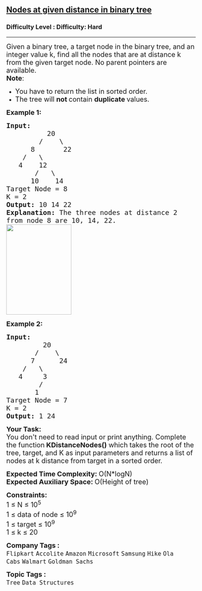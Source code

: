 <h2><a href="https://www.geeksforgeeks.org/problems/nodes-at-given-distance-in-binary-tree/1?itm_source=geeksforgeeks&itm_medium=article&itm_campaign=bottom_sticky_on_article">Nodes at given distance in binary tree</a></h2><h3>Difficulty Level : Difficulty: Hard</h3><hr><div class="problems_problem_content__Xm_eO"><p><span style="font-size: 18px;">Given a binary tree, a target node in the binary tree, and an integer value k, find all the nodes that are at distance k from the given target node. No parent pointers are available.<br><strong>Note</strong>: </span></p>
<ul>
<li><span style="font-size: 18px;">You have to return the list in sorted order.</span></li>
<li><span style="font-size: 18px;">The tree will <strong>not </strong>contain <strong>duplicate </strong>values.</span></li>
</ul>
<p><strong><span style="font-size: 18px;">Example 1:</span></strong></p>
<pre><span style="font-size: 18px;"><strong>Input:      </strong>
          20
        /    \
      8       22 
    /   \
   4    12 
       /   \
      10    14</span>
<span style="font-size: 18px;">Target Node = 8
K = 2</span>
<span style="font-size: 18px;"><strong>Output:</strong> 10 14 22</span>
<span style="font-size: 18px;"><strong>Explanation: </strong>The three nodes at distance 2
from node 8 are 10, 14, 22.</span>
<span style="font-size: 18px;"><img style="height: 240px; width: 173px;" src="https://media.geeksforgeeks.org/wp-content/uploads/20190426123252/Btree1.jpg" alt=""></span>
</pre>
<p><span style="font-size: 18px;"><strong>Example 2:</strong></span></p>
<pre><span style="font-size: 18px;"><strong>Input:      </strong>
         20
       /    \
      7      24
    /   \
   4     3
        /  
       1    </span>
<span style="font-size: 18px;">Target Node = 7
K = 2</span>
<span style="font-size: 18px;"><strong>Output:</strong> 1 24</span>
</pre>
<p><span style="font-size: 18px;"><strong>Your Task: &nbsp;</strong><br>You don't need to read input or print anything. Complete the function<strong> KDistanceNodes()</strong> which takes the root of the tree, target, and K as input parameters and returns a list of nodes at k distance from target in a sorted order.</span></p>
<p><span style="font-size: 18px;"><strong>Expected Time Complexity: </strong>O(N*logN)<br><strong>Expected Auxiliary Space: </strong>O(Height of tree)</span></p>
<p><span style="font-size: 18px;"><strong>Constraints:</strong><br>1 ≤ N ≤ 10<sup>5</sup><br>1 ≤ data of node ≤ 10<sup>9</sup><br>1 ≤ target ≤ 10<sup>9</sup><br>1 ≤ k ≤ 20</span></p></div><p><span style=font-size:18px><strong>Company Tags : </strong><br><code>Flipkart</code>&nbsp;<code>Accolite</code>&nbsp;<code>Amazon</code>&nbsp;<code>Microsoft</code>&nbsp;<code>Samsung</code>&nbsp;<code>Hike</code>&nbsp;<code>Ola Cabs</code>&nbsp;<code>Walmart</code>&nbsp;<code>Goldman Sachs</code>&nbsp;<br><p><span style=font-size:18px><strong>Topic Tags : </strong><br><code>Tree</code>&nbsp;<code>Data Structures</code>&nbsp;